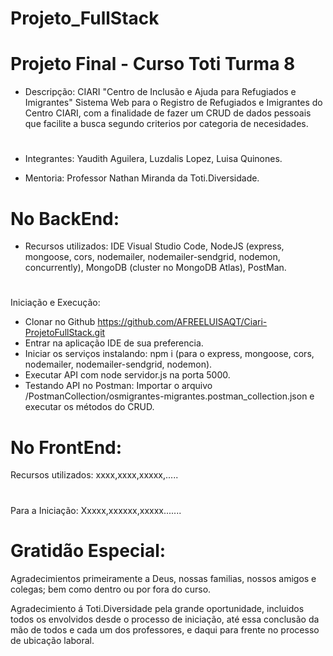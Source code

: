 # Projeto_FullStack

# Projeto Final - Curso Toti Turma 8

* Descripção:
CIARI "Centro de Inclusão e Ajuda para Refugiados e Imigrantes"
Sistema Web para o Registro de Refugiados e Imigrantes do Centro CIARI, com a finalidade de fazer um CRUD de dados pessoais que facilite a busca segundo criterios por categoria de necesidades.
#
* Integrantes:
Yaudith Aguilera,
Luzdalis Lopez,
Luisa Quinones.

* Mentoria: 
Professor Nathan Miranda da Toti.Diversidade.

# No BackEnd:
* Recursos utilizados:
IDE Visual Studio Code, NodeJS (express, mongoose, cors, nodemailer, nodemailer-sendgrid, nodemon, concurrently), MongoDB (cluster no MongoDB Atlas), PostMan.
#
Iniciação e Execução:
* Clonar no Github https://github.com/AFREELUISAQT/Ciari-ProjetoFullStack.git
* Entrar na aplicação IDE de sua preferencia.
* Iniciar os serviços instalando: npm i (para o express, mongoose, cors, nodemailer, nodemailer-sendgrid, nodemon).
* Executar API com node servidor.js na porta 5000.
* Testando API no Postman: Importar o arquivo /PostmanCollection/osmigrantes-migrantes.postman_collection.json e executar os métodos do CRUD.

# No FrontEnd:
Recursos utilizados:
xxxx,xxxx,xxxxx,.....
#
Para a Iniciação:
Xxxxx,xxxxxx,xxxxx.......

# Gratidão Especial:

Agradecimientos primeiramente a Deus, nossas familias, nossos amigos e colegas; bem como dentro ou por fora do curso.

Agradecimiento á Toti.Diversidade pela grande oportunidade, incluidos todos os envolvidos desde o processo de iniciação, até essa conclusão da mão de todos e cada um dos professores, e daqui para frente no processo de ubicação laboral.


